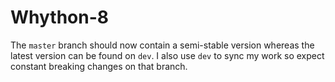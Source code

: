 # Whython-8

The `master` branch should now contain a semi-stable version whereas
the latest version can be found on `dev`. I also use `dev` to sync
my work so expect constant breaking changes on that branch.